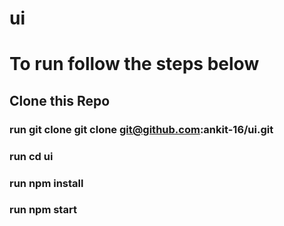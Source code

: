 # ui

# To run follow the steps below

## Clone this Repo
### run git clone git clone git@github.com:ankit-16/ui.git
### run cd ui
### run npm install 
### run npm start
